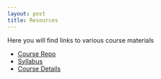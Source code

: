 ```yaml
---
layout: post
title: Resources
---
```


Here you will find links to various course materials

- [Course Repo](https://github.com/mttdffy/WBDV465/)
- [Syllabus](https://github.com/mttdffy/WBDV465/blob/master/syllabus.md)
- [Course Details](https://github.com/mttdffy/WBDV465/blob/master/weekly_breakdown.md)